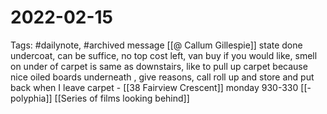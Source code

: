 # 2022-02-15
Tags: #dailynote, #archived 
message [[@ Callum Gillespie]] state done undercoat, can be suffice, no top cost left, van buy if you would like, smell on under of carpet is same as downstairs, like to pull up carpet because nice oiled boards underneath , give reasons, call roll up and store and put back when I leave
carpet - [[38 Fairview Crescent]]
monday 930-330 
[[- polyphia]]
[[Series of films looking behind]]


